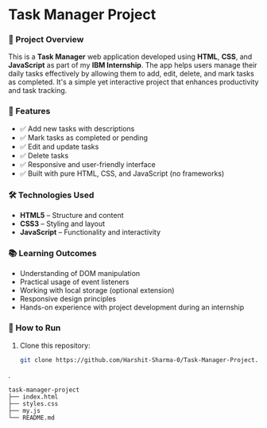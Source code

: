 # Task Manager Project

### 📂 Project Overview
This is a **Task Manager** web application developed using **HTML**, **CSS**, and **JavaScript** as part of my **IBM Internship**. The app helps users manage their daily tasks effectively by allowing them to add, edit, delete, and mark tasks as completed. It's a simple yet interactive project that enhances productivity and task tracking.

### 🎯 Features
- ✅ Add new tasks with descriptions
- ✅ Mark tasks as completed or pending
- ✅ Edit and update tasks
- ✅ Delete tasks
- ✅ Responsive and user-friendly interface
- ✅ Built with pure HTML, CSS, and JavaScript (no frameworks)

### 🛠 Technologies Used
- **HTML5** – Structure and content
- **CSS3** – Styling and layout
- **JavaScript** – Functionality and interactivity

### 📚 Learning Outcomes
- Understanding of DOM manipulation
- Practical usage of event listeners
- Working with local storage (optional extension)
- Responsive design principles
- Hands-on experience with project development during an internship

### 🚀 How to Run
1. Clone this repository:
   ```bash
   git clone https://github.com/Harshit-Sharma-0/Task-Manager-Project.git
.

    task-manager-project
    ├── index.html
    ├── styles.css
    ├── my.js
    └── README.md
